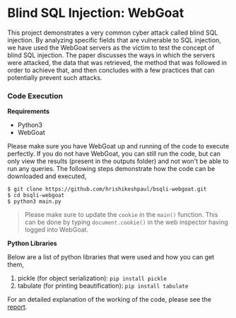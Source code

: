 # Blind SQL Injection: WebGoat
This project demonstrates a very common cyber attack called blind SQL injection. By analyzing specific fields that are vulnerable to SQL injection, we have used the WebGoat servers as the victim to test the concept of blind SQL injection. The paper discusses the ways in which the servers were attacked, the data that was retrieved, the method that was followed in order to achieve that, and then concludes with a few practices that can potentially prevent such attacks.

### Code Execution

**Requirements**
- Python3
- WebGoat

Please make sure you have WebGoat up and running of the code to execute perfectly. If you do not have WebGoat, you can still run the code, but can only view the results (present in the outputs folder) and not won't be able to run any queries. The following steps demonstrate how the code can be downloaded and executed,
```shell script
$ git clone https://github.com/hrishikeshpaul/bsqli-webgoat.git
$ cd bsqli-webgoat
$ python3 main.py
```

> Please make sure to update the `cookie` in the `main()` function. This can be done by 
> typing `document.cookie()` in the web inspector having logged into WebGoat.

**Python Libraries**

Below are a list of python libraries that were used and how you can get them,

1. pickle (for object serialization): `pip install pickle`
2. tabulate (for printing beautification): `pip install tabulate`


For an detailed explanation of the working of the code, please see the [report](https://github.com/hrishikeshpaul/bsqli-webgoat/blob/master/assets/CDC_Assignment_1.pdf).